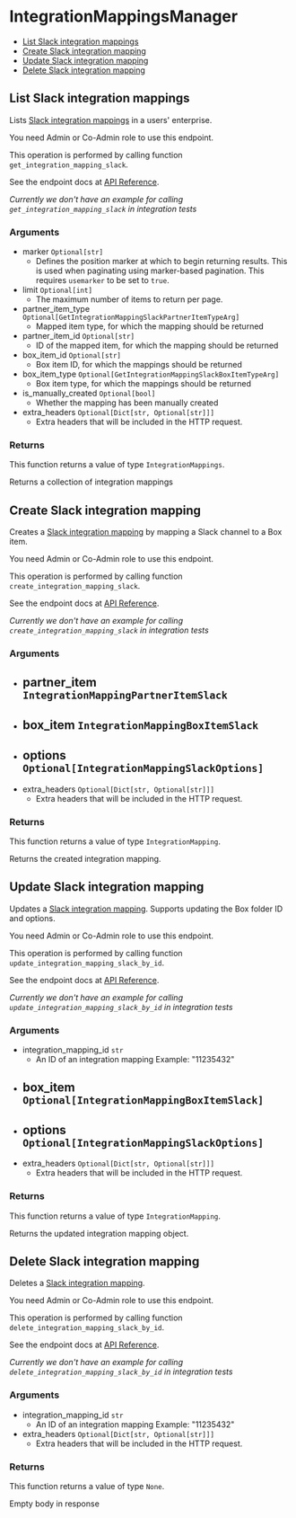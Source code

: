 # IntegrationMappingsManager


- [List Slack integration mappings](#list-slack-integration-mappings)
- [Create Slack integration mapping](#create-slack-integration-mapping)
- [Update Slack integration mapping](#update-slack-integration-mapping)
- [Delete Slack integration mapping](#delete-slack-integration-mapping)

## List Slack integration mappings

Lists [Slack integration mappings](https://support.box.com/hc/en-us/articles/4415585987859-Box-as-the-Content-Layer-for-Slack) in a users' enterprise.

You need Admin or Co-Admin role to
use this endpoint.

This operation is performed by calling function `get_integration_mapping_slack`.

See the endpoint docs at
[API Reference](https://developer.box.com/reference/get-integration-mappings-slack/).

*Currently we don't have an example for calling `get_integration_mapping_slack` in integration tests*

### Arguments

- marker `Optional[str]`
  - Defines the position marker at which to begin returning results. This is used when paginating using marker-based pagination.  This requires `usemarker` to be set to `true`.
- limit `Optional[int]`
  - The maximum number of items to return per page.
- partner_item_type `Optional[GetIntegrationMappingSlackPartnerItemTypeArg]`
  - Mapped item type, for which the mapping should be returned
- partner_item_id `Optional[str]`
  - ID of the mapped item, for which the mapping should be returned
- box_item_id `Optional[str]`
  - Box item ID, for which the mappings should be returned
- box_item_type `Optional[GetIntegrationMappingSlackBoxItemTypeArg]`
  - Box item type, for which the mappings should be returned
- is_manually_created `Optional[bool]`
  - Whether the mapping has been manually created
- extra_headers `Optional[Dict[str, Optional[str]]]`
  - Extra headers that will be included in the HTTP request.


### Returns

This function returns a value of type `IntegrationMappings`.

Returns a collection of integration mappings


## Create Slack integration mapping

Creates a [Slack integration mapping](https://support.box.com/hc/en-us/articles/4415585987859-Box-as-the-Content-Layer-for-Slack)
by mapping a Slack channel to a Box item.

You need Admin or Co-Admin role to
use this endpoint.

This operation is performed by calling function `create_integration_mapping_slack`.

See the endpoint docs at
[API Reference](https://developer.box.com/reference/post-integration-mappings-slack/).

*Currently we don't have an example for calling `create_integration_mapping_slack` in integration tests*

### Arguments

- partner_item `IntegrationMappingPartnerItemSlack`
  - 
- box_item `IntegrationMappingBoxItemSlack`
  - 
- options `Optional[IntegrationMappingSlackOptions]`
  - 
- extra_headers `Optional[Dict[str, Optional[str]]]`
  - Extra headers that will be included in the HTTP request.


### Returns

This function returns a value of type `IntegrationMapping`.

Returns the created integration mapping.


## Update Slack integration mapping

Updates a [Slack integration mapping](https://support.box.com/hc/en-us/articles/4415585987859-Box-as-the-Content-Layer-for-Slack).
Supports updating the Box folder ID and options.

You need Admin or Co-Admin role to
use this endpoint.

This operation is performed by calling function `update_integration_mapping_slack_by_id`.

See the endpoint docs at
[API Reference](https://developer.box.com/reference/put-integration-mappings-slack-id/).

*Currently we don't have an example for calling `update_integration_mapping_slack_by_id` in integration tests*

### Arguments

- integration_mapping_id `str`
  - An ID of an integration mapping Example: "11235432"
- box_item `Optional[IntegrationMappingBoxItemSlack]`
  - 
- options `Optional[IntegrationMappingSlackOptions]`
  - 
- extra_headers `Optional[Dict[str, Optional[str]]]`
  - Extra headers that will be included in the HTTP request.


### Returns

This function returns a value of type `IntegrationMapping`.

Returns the updated integration mapping object.


## Delete Slack integration mapping

Deletes a [Slack integration mapping](https://support.box.com/hc/en-us/articles/4415585987859-Box-as-the-Content-Layer-for-Slack).


You need Admin or Co-Admin role to
use this endpoint.

This operation is performed by calling function `delete_integration_mapping_slack_by_id`.

See the endpoint docs at
[API Reference](https://developer.box.com/reference/delete-integration-mappings-slack-id/).

*Currently we don't have an example for calling `delete_integration_mapping_slack_by_id` in integration tests*

### Arguments

- integration_mapping_id `str`
  - An ID of an integration mapping Example: "11235432"
- extra_headers `Optional[Dict[str, Optional[str]]]`
  - Extra headers that will be included in the HTTP request.


### Returns

This function returns a value of type `None`.

Empty body in response


